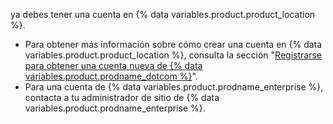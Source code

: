 ya debes tener una cuenta en {% data variables.product.product_location %}.

- Para obtener más información sobre cómo crear una cuenta en {% data variables.product.product_location %}, consulta la sección "[Registrarse para obtener una cuenta nueva de {% data variables.product.prodname_dotcom %}](/articles/signing-up-for-a-new-github-account/)".
- Para una cuenta de {% data variables.product.prodname_enterprise %}, contacta a tu administrador de sitio de {% data variables.product.prodname_enterprise %}.
